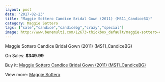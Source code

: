 ```yaml
---
layout: post
date: '2017-02-23'
title: "Maggie Sottero Candice Bridal Gown (2011) (MS11_CandiceBG)"
category: Maggie Sottero
tags: ["sale","candice","candicebg","crazy","special"]
image: http://www.benemulti.com/12673-thickbox_default/maggie-sottero-candice-bridal-gown-2011-ms11candicebg.jpg
---
```

Maggie Sottero Candice Bridal Gown (2011) (MS11_CandiceBG)

On Sales: **$349.99**
<a href="https://www.benemulti.com/en/maggie-sottero/4747-maggie-sottero-candice-bridal-gown-2011-ms11candicebg.html"><amp-img layout="responsive" width="600" height="600" src="//www.benemulti.com/12673-thickbox_default/maggie-sottero-candice-bridal-gown-2011-ms11candicebg.jpg" alt="Maggie Sottero Candice Bridal Gown (2011) (MS11_CandiceBG) 0" /></a>
<a href="https://www.benemulti.com/en/maggie-sottero/4747-maggie-sottero-candice-bridal-gown-2011-ms11candicebg.html"><amp-img layout="responsive" width="600" height="600" src="//www.benemulti.com/12675-thickbox_default/maggie-sottero-candice-bridal-gown-2011-ms11candicebg.jpg" alt="Maggie Sottero Candice Bridal Gown (2011) (MS11_CandiceBG) 1" /></a>
<a href="https://www.benemulti.com/en/maggie-sottero/4747-maggie-sottero-candice-bridal-gown-2011-ms11candicebg.html"><amp-img layout="responsive" width="600" height="600" src="//www.benemulti.com/12674-thickbox_default/maggie-sottero-candice-bridal-gown-2011-ms11candicebg.jpg" alt="Maggie Sottero Candice Bridal Gown (2011) (MS11_CandiceBG) 2" /></a>

Buy it: [Maggie Sottero Candice Bridal Gown (2011) (MS11_CandiceBG)](https://www.benemulti.com/en/maggie-sottero/4747-maggie-sottero-candice-bridal-gown-2011-ms11candicebg.html "Maggie Sottero Candice Bridal Gown (2011) (MS11_CandiceBG)")

View more: [Maggie Sottero](https://www.benemulti.com/en/41-maggie-sottero "Maggie Sottero")